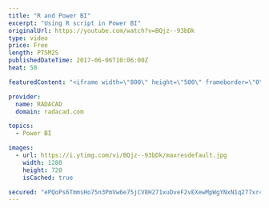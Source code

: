 ```yaml
---
title: "R and Power BI"
excerpt: "Using R script in Power BI"
originalUrl: https://youtube.com/watch?v=BQjz--93bDk
type: video
price: Free
length: PT5M2S
publishedDateTime: 2017-06-06T10:06:00Z
heat: 50

featuredContent: "<iframe width=\"800\" height=\"500\" frameborder=\"0\" src=\"https://www.youtube.com/embed/BQjz--93bDk\" allow=\"accelerometer; autoplay; encrypted-media; gyroscope; picture-in-picture\" allowfullscreen></iframe>"

provider:
  name: RADACAD
  domain: radacad.com

topics:
  - Power BI

images:
  - url: https://i.ytimg.com/vi/BQjz--93bDk/maxresdefault.jpg
    width: 1280
    height: 720
    isCached: true

secured: "ePQoPs6TmmsHo75n3PmVw6e75jCV8H271xuDveF2vEXewMpWgYNxN1q277xr4mkE4CWKxkrSSDXvgp2NCHbPFsrlQHWSQAbntuW8RAE9sGIJHY7RsAq2Pf0ftd2yQIK1UTGwStDiFI02unu40pCL3roVqzaj2Ix+WDqEZniE+yla1f2BJYQbCD4Ypg1iHPp9Kwwr7ysnZnuHGV24lj3ndBN3j619KPuYzJoAxMzw9MCS0q2ArUS7ahz7FfpElcbFvwFgT6Xocrrrs1xW2yK/z+f+9WiwNk+PqRouFvsz2jNtAlhzbE4lSGJpU7Keq1gk4D19tb1SiaBatrBOplEhhKcIgC0RZTNhbueoBoHPSHJe3gXj99QYKML2FW2sFuzd4eFbsAWr57U7A3K/aWJeSsxRMtBDU4/nKks4U64+I0w=;NwLMn1ppEj0Dl+9ONN/syQ=="
---
```


